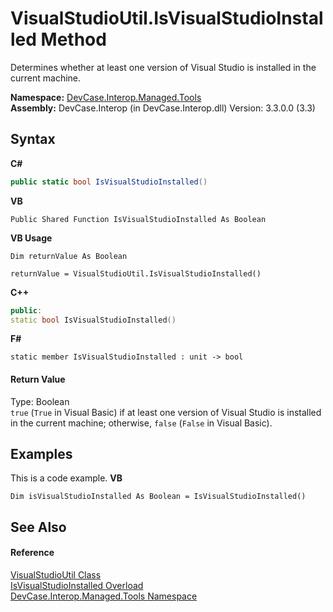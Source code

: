 # VisualStudioUtil.IsVisualStudioInstalled Method 
 

Determines whether at least one version of Visual Studio is installed in the current machine.

**Namespace:**&nbsp;<a href="N_DevCase_Interop_Managed_Tools">DevCase.Interop.Managed.Tools</a><br />**Assembly:**&nbsp;DevCase.Interop (in DevCase.Interop.dll) Version: 3.3.0.0 (3.3)

## Syntax

**C#**<br />
``` C#
public static bool IsVisualStudioInstalled()
```

**VB**<br />
``` VB
Public Shared Function IsVisualStudioInstalled As Boolean
```

**VB Usage**<br />
``` VB Usage
Dim returnValue As Boolean

returnValue = VisualStudioUtil.IsVisualStudioInstalled()
```

**C++**<br />
``` C++
public:
static bool IsVisualStudioInstalled()
```

**F#**<br />
``` F#
static member IsVisualStudioInstalled : unit -> bool 

```


#### Return Value
Type: Boolean<br />`true` (`True` in Visual Basic) if at least one version of Visual Studio is installed in the current machine; otherwise, `false` (`False` in Visual Basic).

## Examples
This is a code example. 
**VB**<br />
``` VB
Dim isVisualStudioInstalled As Boolean = IsVisualStudioInstalled()
```


## See Also


#### Reference
<a href="T_DevCase_Interop_Managed_Tools_VisualStudioUtil">VisualStudioUtil Class</a><br /><a href="Overload_DevCase_Interop_Managed_Tools_VisualStudioUtil_IsVisualStudioInstalled">IsVisualStudioInstalled Overload</a><br /><a href="N_DevCase_Interop_Managed_Tools">DevCase.Interop.Managed.Tools Namespace</a><br />